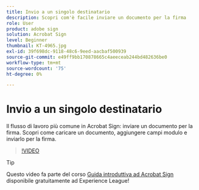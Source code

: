 ```yaml
---
title: Invio a un singolo destinatario
description: Scopri com'è facile inviare un documento per la firma
role: User
product: adobe sign
solution: Acrobat Sign
level: Beginner
thumbnail: KT-4965.jpg
exl-id: 39f698dc-9118-48c6-9eed-aacbaf500939
source-git-commit: e49ff9bb170878665c4aeeceab244bd482636be0
workflow-type: tm+mt
source-wordcount: '75'
ht-degree: 0%

---
```


# Invio a un singolo destinatario

Il flusso di lavoro più comune in Acrobat Sign: inviare un documento per la firma. Scopri come caricare un documento, aggiungere campi modulo e inviarlo per la firma.

>[!VIDEO](https://video.tv.adobe.com/v/341295?hidetitle=true)

>[!TIP]
>
>Questo video fa parte del corso [Guida introduttiva ad Acrobat Sign](https://experienceleague.adobe.com/?recommended=Sign-U-1-2020.1) disponibile gratuitamente ad Experience League!